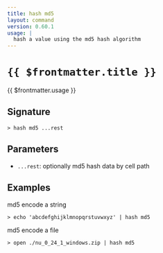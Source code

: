 ```yaml
---
title: hash md5
layout: command
version: 0.60.1
usage: |
  hash a value using the md5 hash algorithm
---
```


# `{{ $frontmatter.title }}`

<div style='white-space: pre-wrap;'>{{ $frontmatter.usage }}</div>

## Signature

`> hash md5 ...rest`

## Parameters

- `...rest`: optionally md5 hash data by cell path

## Examples

md5 encode a string

```shell
> echo 'abcdefghijklmnopqrstuvwxyz' | hash md5
```

md5 encode a file

```shell
> open ./nu_0_24_1_windows.zip | hash md5
```
